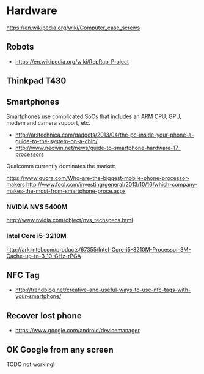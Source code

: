 # Hardware

https://en.wikipedia.org/wiki/Computer_case_screws

## Robots

- <https://en.wikipedia.org/wiki/RepRap_Project>

## Thinkpad T430

## Smartphones

Smartphones use complicated SoCs that includes an ARM CPU, GPU, modem and camera support, etc.

- <http://arstechnica.com/gadgets/2013/04/the-pc-inside-your-phone-a-guide-to-the-system-on-a-chip/>
- <http://www.neowin.net/news/guide-to-smartphone-hardware-17-processors>

Qualcomm currently dominates the market:

<https://www.quora.com/Who-are-the-biggest-mobile-phone-processor-makers>
<http://www.fool.com/investing/general/2013/10/16/which-company-makes-the-most-from-smartphone-proce.aspx>


### NVIDIA NVS 5400M

http://www.nvidia.com/object/nvs_techspecs.html

### Intel Core i5-3210M

http://ark.intel.com/products/67355/Intel-Core-i5-3210M-Processor-3M-Cache-up-to-3_10-GHz-rPGA

## NFC Tag

- <http://trendblog.net/creative-and-useful-ways-to-use-nfc-tags-with-your-smartphone/>

## Recover lost phone

- <https://www.google.com/android/devicemanager>

## OK Google from any screen

TODO not working!
